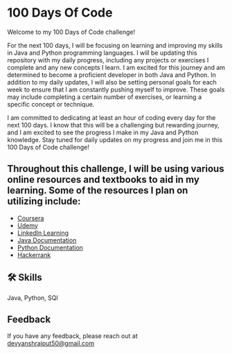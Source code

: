 
# 100 Days Of Code

Welcome to my 100 Days of Code challenge!

For the next 100 days, I will be focusing on learning and improving my skills 
in Java and Python programming languages.
I will be updating this repository with my daily progress, including any projects or exercises I complete and any new concepts I learn.
I am excited for this journey and am determined to become a proficient developer in both Java and Python. 
In addition to my daily updates, I will also be setting personal goals for each week to ensure that I am constantly pushing myself to improve. These goals may include completing a certain number of exercises, or learning a specific concept or technique.

I am committed to dedicating at least an hour of coding every day for the next 100 days. I know that this will be a challenging but rewarding journey, and I am excited to see the progress I make in my Java and Python knowledge.
Stay tuned for daily updates on my progress and join me in this 100 Days of Code challenge!


## Throughout this challenge, I will be using various online resources and textbooks to aid in my learning. Some of the resources I plan on utilizing include:
 - [Coursera](https://www.coursera.org/)
 - [Udemy](https://www.udemy.com/)
 - [LinkedIn Learning](https://www.linkedin.com/learning)
 - [Java Documentation](https://docs.oracle.com/en/java/)
 - [Python Documentation](https://docs.python.org/3.7/tutorial/index.html)
 - [Hackerrank](https://www.hackerrank.com/)
## 🛠 Skills
Java, Python, SQl


## Feedback

If you have any feedback, please reach out at devyanshrajput50@gmail.com
